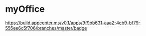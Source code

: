 # myOffice

https://build.appcenter.ms/v0.1/apps/9f9bb631-aaa2-4cb9-bf79-555ee6c5f706/branches/master/badge